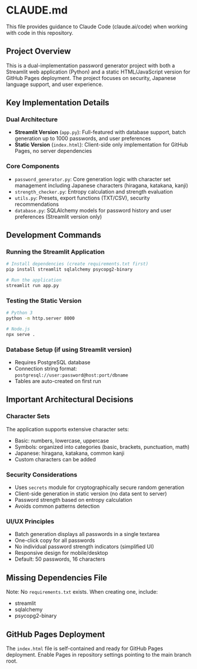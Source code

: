 # CLAUDE.md

This file provides guidance to Claude Code (claude.ai/code) when working with code in this repository.

## Project Overview

This is a dual-implementation password generator project with both a Streamlit web application (Python) and a static HTML/JavaScript version for GitHub Pages deployment. The project focuses on security, Japanese language support, and user experience.

## Key Implementation Details

### Dual Architecture
- **Streamlit Version** (`app.py`): Full-featured with database support, batch generation up to 1000 passwords, and user preferences
- **Static Version** (`index.html`): Client-side only implementation for GitHub Pages, no server dependencies

### Core Components
- `password_generator.py`: Core generation logic with character set management including Japanese characters (hiragana, katakana, kanji)
- `strength_checker.py`: Entropy calculation and strength evaluation
- `utils.py`: Presets, export functions (TXT/CSV), security recommendations
- `database.py`: SQLAlchemy models for password history and user preferences (Streamlit version only)

## Development Commands

### Running the Streamlit Application
```bash
# Install dependencies (create requirements.txt first)
pip install streamlit sqlalchemy psycopg2-binary

# Run the application
streamlit run app.py
```

### Testing the Static Version
```bash
# Python 3
python -m http.server 8000

# Node.js
npx serve .
```

### Database Setup (if using Streamlit version)
- Requires PostgreSQL database
- Connection string format: `postgresql://user:password@host:port/dbname`
- Tables are auto-created on first run

## Important Architectural Decisions

### Character Sets
The application supports extensive character sets:
- Basic: numbers, lowercase, uppercase
- Symbols: organized into categories (basic, brackets, punctuation, math)
- Japanese: hiragana, katakana, common kanji
- Custom characters can be added

### Security Considerations
- Uses `secrets` module for cryptographically secure random generation
- Client-side generation in static version (no data sent to server)
- Password strength based on entropy calculation
- Avoids common patterns detection

### UI/UX Principles
- Batch generation displays all passwords in a single textarea
- One-click copy for all passwords
- No individual password strength indicators (simplified UI)
- Responsive design for mobile/desktop
- Default: 50 passwords, 16 characters

## Missing Dependencies File
Note: No `requirements.txt` exists. When creating one, include:
- streamlit
- sqlalchemy
- psycopg2-binary

## GitHub Pages Deployment
The `index.html` file is self-contained and ready for GitHub Pages deployment. Enable Pages in repository settings pointing to the main branch root.